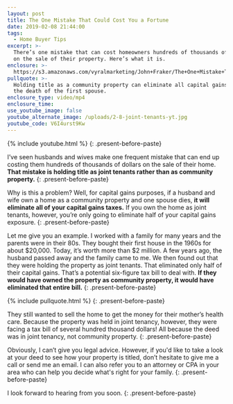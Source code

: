 ```yaml
---
layout: post
title: The One Mistake That Could Cost You a Fortune
date: 2019-02-08 21:44:00
tags:
  - Home Buyer Tips
excerpt: >-
  There’s one mistake that can cost homeowners hundreds of thousands of dollars
  on the sale of their property. Here’s what it is.
enclosure: >-
  https://s3.amazonaws.com/vyralmarketing/John+Fraker/The+One+Mistake+That+Could+Cost+You+a+Fortune.mp4
pullquote: >-
  Holding title as a community property can eliminate all capital gains taxes at
  the death of the first spouse.
enclosure_type: video/mp4
enclosure_time:
use_youtube_image: false
youtube_alternate_image: /uploads/2-8-joint-tenants-yt.jpg
youtube_code: V6I4urst9Kw
---
```


{% include youtube.html %}
{: .present-before-paste}

I’ve seen husbands and wives make one frequent mistake that can end up costing them hundreds of thousands of dollars on the sale of their home. **That mistake is holding title as joint tenants rather than as community property.**
{: .present-before-paste}

Why is this a problem? Well, for capital gains purposes, if a husband and wife own a home as a community property and one spouse dies, **it will eliminate all of your capital gains taxes.** If you own the home as joint tenants, however, you’re only going to eliminate half of your capital gains exposure.
{: .present-before-paste}

Let me give you an example. I worked with a family for many years and the parents were in their 80s. They bought their first house in the 1960s for about $20,000. Today, it’s worth more than $2 million. A few years ago, the husband passed away and the family came to me. We then found out that they were holding the property as joint tenants. That eliminated only half of their capital gains. That’s a potential six-figure tax bill to deal with. **If they would have owned the property as community property, it would have eliminated that entire bill.**
{: .present-before-paste}

{% include pullquote.html %}
{: .present-before-paste}

They still wanted to sell the home to get the money for their mother’s health care. Because the property was held in joint tenancy, however, they were facing a tax bill of several hundred thousand dollars! All because the deed was in joint tenancy, not community property.
{: .present-before-paste}

Obviously, I can’t give you legal advice. However, if you'd like to take a look at your deed to see how your property is titled, don’t hesitate to give me a call or send me an email. I can also refer you to an attorney or CPA in your area who can help you decide what's right for your family.
{: .present-before-paste}

I look forward to hearing from you soon.
{: .present-before-paste}